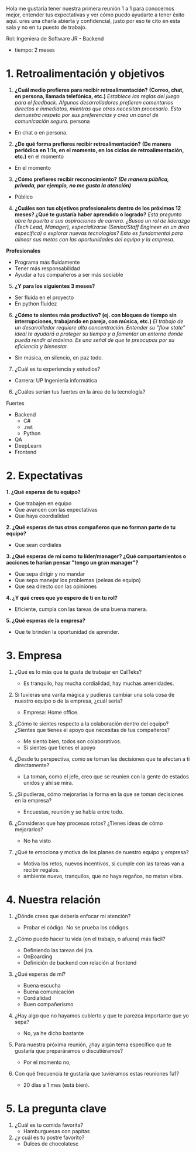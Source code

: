 Hola me gustaría tener nuestra primera reunión 1 a 1 para conocernos mejor, entender tus expectativas y ver cómo puedo ayudarte a tener éxito aquí. ures una charla abierta y confidencial, justo por eso te cito en esta sala y no en tu puesto de trabajo.

Rol: Ingeniera de Software JR - Backend
- tiempo: 2 meses

# 1. Retroalimentación y objetivos

1. **¿Cuál medio prefieres para recibir retroalimentación?**
**(Correo, chat, en persona, llamada telefónica, etc.)**
_Establece las reglas del juego para el feedback. Algunos desarrolladores prefieren comentarios directos e inmediatos, mientras que otros necesitan procesarlo. Esto demuestra respeto por sus preferencias y crea un canal de comunicación seguro._
persona
- En chat  o en persona.

2. **¿De qué forma prefieres recibir retroalimentación?**
**(De manera periódica en 1:1s, en el momento, en los ciclos de retroalimentación, etc.)**
en el momento
- En el momento


3. **¿Cómo prefieres recibir reconocimiento?**
**_(De manera pública, privada, por ejemplo, no me gusta la atención)_**
- Público


4. **¿Cuáles son tus objetivos  profesionalets dentro de los próximos 12 meses? ¿Qué te gustaría haber aprendido o logrado?**
_Esta pregunta abre la puerta a sus aspiraciones de carrera. ¿Busca un rol de liderazgo (Tech Lead, Manager), especializarse (Senior/Staff Engineer en un área específica) o explorar nuevas tecnologías? Esto es fundamental para alinear sus metas con las oportunidades del equipo y la empresa._

**Profesionales**
- Programa más fluidamente
- Tener más responsabilidad
- Ayudar a tus compañeros a ser más sociable

5. **¿Y para los siguientes 3 meses?**
- Ser fluida en el proyecto
- En python fluidez


6. **¿Cómo te sientes más productivo? (ej. con bloques de tiempo sin interrupciones, trabajando en pareja, con música, etc.)**
_El trabajo de un desarrollador requiere alta concentración. Entender su "flow state" ideal te ayudará a proteger su tiempo y a fomentar un entorno donde pueda rendir al máximo. Es una señal de que te preocupas por su eficiencia y bienestar._
- Sin música, en silencio, en paz todo.


7. ¿Cuál es tu experiencia y estudios?
- Carrera: UP Ingeniería informática

6. ¿Cuáles serían tus fuertes en la área de la tecnología?

Fuertes
- Backend
	- C#
	- .net
	- Python
- QA
- DeepLearn
- Frontend


# 2. Expectativas

**1. ¿Qué esperas de tu equipo?**
- Que trabajen en equipo
- Que avancen con las expectativas
- Que haya coordialidad

**2. ¿Qué esperas de tus otros compañeros que no forman parte de tu equipo?**
- Que sean cordiales

**3. ¿Qué esperas de mí como tu líder/manager? ¿Qué comportamientos o acciones te harían pensar "tengo un gran manager"?**
- Que sepa dirigir y no mandar
- Que sepa manejar los problemas (peleas de equipo)
- Que sea directo con las opiniones

**4. ¿Y qué crees que yo espero de ti en tu rol?**
- Eficiente, cumpla con las tareas de una buena manera.

**5. ¿Qué esperas de la empresa?**
- Que te brinden la oportunidad de aprender. 


# 3. Empresa
 
1. ¿Qué es lo más que te gusta de trabajar en CalTeks?
	- Es tranquilo, hay mucha cordialidad, hay muchas amenidades.

2. Si tuvieras una varita mágica y pudieras cambiar una sola cosa de nuestro equipo o de la empresa, ¿cuál sería?
	- Empresa: Home office.

3. ¿Cómo te sientes respecto a la colaboración dentro del equipo? ¿Sientes que tienes el apoyo que necesitas de tus compañeros?
	- Me siento bien, todos son colaborativos. 
	- Si sientes que tienes el apoyo

4. ¿Desde tu perspectiva, como se toman las decisiones que te afectan a ti directamente?
	- La toman, como el jefe, creo que se reunien con la gente de estados unidos y ahí se mira.

5. ¿Si pudieras, cómo mejorarías la forma en la que se toman decisiones en la empresa?
	- Encuestas, reunión y se habla entre todo.

6. ¿Consideras que hay procesos rotos? ¿Tienes ideas de cómo mejorarlos?
	- No ha visto

7. ¿Qué te emociona y motiva de los planes de nuestro equipo y empresa?
	- Motiva los retos, nuevos incentivos, si cumple con las tareas van a recibir regalos.
	- ambiente nuevo, tranquilos, que no haya regaños, no matan vibra.

# 4. Nuestra relación

1. ¿Dónde crees que debería enfocar mi atención?
	- Probar el código. No se prueba los códigos.

2. ¿Cómo puedo hacer tu vida (en el trabajo, o afuera) más fácil?
	- Definiendo las tareas del jira.
	- OnBoarding
	- Definición de backend con relación al frontend

3. ¿Qué esperas de mí?
	- Buena escucha
	- Buena comunicación
	- Cordialidad
	- Buen compañerismo

4. ¿Hay algo que no hayamos cubierto y que te parezca importante que yo sepa?
	- No, ya he dicho bastante

5. Para nuestra próxima reunión, ¿hay algún tema específico que te gustaría que preparáramos o discutiéramos?
	- Por el momento no, 
 
6. Con qué frecuencia te gustaría que tuviéramos estas reuniones 1a1?
	- 20 días a 1 mes (está bien). 


# 5. La pregunta clave

1. ¿Cuál es tu comida favorita?
	- Hamburguesas con papitas
2. ¿y cuál es tu postre favorito?
	- Dulces de chocolatesc
